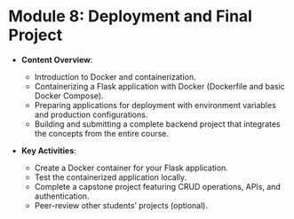 # Module 8: Deployment and Final Project

- **Content Overview**:
  - Introduction to Docker and containerization.
  - Containerizing a Flask application with Docker (Dockerfile and basic Docker Compose).
  - Preparing applications for deployment with environment variables and production configurations.
  - Building and submitting a complete backend project that integrates the concepts from the entire course.

- **Key Activities**:
  - Create a Docker container for your Flask application.
  - Test the containerized application locally.
  - Complete a capstone project featuring CRUD operations, APIs, and authentication.
  - Peer-review other students’ projects (optional).